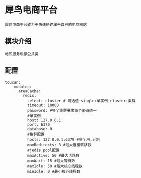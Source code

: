 # 犀鸟电商平台

    犀鸟电商平台致力于快速搭建属于自己的电商网站

## 模块介绍
    地区服务缓存公共类
    
    
## 配置
    toucan:
        modules:
          areaCache:
            redis:
              select: cluster # 可选值 single:单实例 cluster:集群
              timeout: 10000
              password: #多个集群要求每个密码统一
              #单实例
              host: 127.0.0.1
              port: 6379
              database: 0
              #集群配置
              hosts: 127.0.0.1:6379 #多个用,分割
              maxRedirects: 3 #最大连接转移数
              #jedis pool配置
              maxActive: 50 #最大活跃数
              maxWait: 15 #最大等待数
              maxIdle: 50 #最大核心线程数
              minIdle: 0 #最小核心线程数